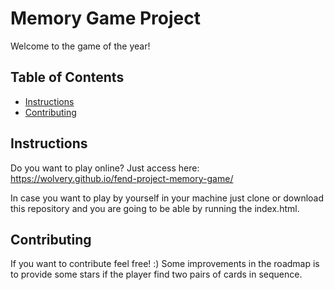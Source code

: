 # Memory Game Project

Welcome to the game of the year!


## Table of Contents

* [Instructions](#instructions)
* [Contributing](#contributing)

## Instructions

Do you want to play online? Just access here: https://wolvery.github.io/fend-project-memory-game/

In case you want to play by yourself in your machine just clone or download this repository and you are going to be able by running the index.html.

## Contributing

If you want to contribute feel free! :)
Some improvements in the roadmap is to provide some stars if the player find two pairs of cards in sequence.

